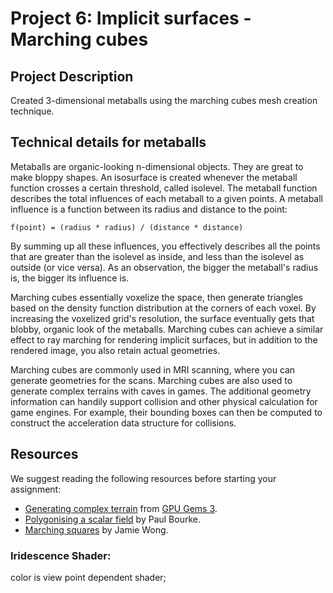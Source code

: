 # Project 6: Implicit surfaces - Marching cubes

## Project Description

Created 3-dimensional metaballs using the marching cubes mesh creation technique.

## Technical details for metaballs

Metaballs are organic-looking n-dimensional objects. They are great to make bloppy shapes. An isosurface is created whenever the metaball function crosses a certain threshold, called isolevel. The metaball function describes the total influences of each metaball to a given points. A metaball influence is a function between its radius and distance to the point:

`f(point) = (radius * radius) / (distance * distance)`

By summing up all these influences, you effectively describes all the points that are greater than the isolevel as inside, and less than the isolevel as outside (or vice versa). As an observation, the bigger the metaball's radius is, the bigger its influence is.

Marching cubes essentially voxelize the space, then generate triangles based on the density function distribution at the corners of each voxel. By increasing the voxelized grid's resolution, the surface eventually gets that blobby, organic look of the metaballs. Marching cubes can achieve a similar effect to ray marching for rendering implicit surfaces, but in addition to the rendered image, you also retain actual geometries.

Marching cubes are commonly used in MRI scanning, where you can generate geometries for the scans. Marching cubes are also used to generate complex terrains with caves in games. The additional geometry information can handily support collision and other physical calculation for game engines. For example, their bounding boxes can then be computed to construct the acceleration data structure for collisions.

## Resources
We suggest reading the following resources before starting your assignment:

- [Generating complex terrain](https://developer.nvidia.com/gpugems/GPUGems3/gpugems3_ch01.html) from [GPU Gems 3](https://developer.nvidia.com/gpugems/GPUGems3/gpugems3_pref01.html).
- [Polygonising a scalar field](http://paulbourke.net/geometry/polygonise/) by Paul Bourke.
- [Marching squares](http://jamie-wong.com/2014/08/19/metaballs-and-marching-squares/) by Jamie Wong.

### Iridescence Shader:

color is view point dependent shader;
